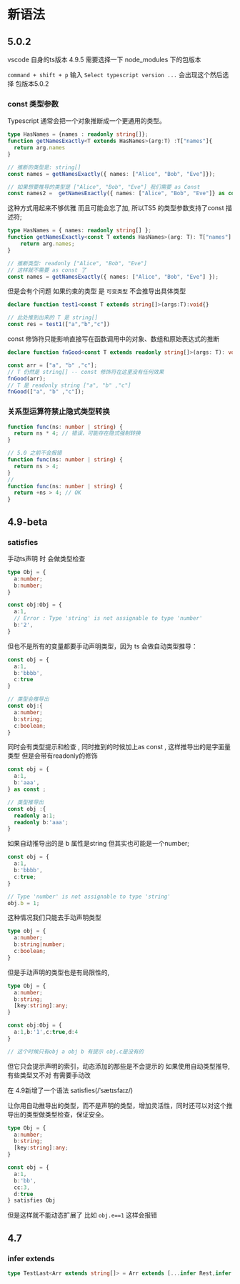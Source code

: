 # 新语法

## 5.0.2 

vscode 自身的ts版本 4.9.5 需要选择一下 node_modules 下的包版本

`command + shift + p` 输入 `Select typescript version ...` 会出现这个然后选择 包版本5.0.2


### const 类型参数

Typescript 通常会把一个对象推断成一个更通用的类型。

``` ts
type HasNames = {names : readonly string[]};
function getNamesExactly<T extends HasNames>(arg:T) :T["names"]{
  return arg.names
}

// 推断的类型是: string[]
const names = getNamesExactly({ names: ["Alice", "Bob", "Eve"]});

// 如果想要推导的类型是 ["Alice", "Bob", "Eve"] 我们需要 as Const
const names2 =  getNamesExactly({ names: ["Alice", "Bob", "Eve"]} as const);
```

这种方式用起来不够优雅 而且可能会忘了加, 所以TS5 的类型参数支持了const 描述符;

``` ts
type HasNames = { names: readonly string[] };
function getNamesExactly<const T extends HasNames>(arg: T): T["names"] {
    return arg.names;
}

// 推断类型: readonly ["Alice", "Bob", "Eve"]
// 这样就不需要 as const 了
const names = getNamesExactly({ names: ["Alice", "Bob", "Eve"] });
```

但是会有个问题 如果约束的类型 是 `可变类型` 不会推导出具体类型

``` ts
declare function test1<const T extends string[]>(args:T):void{}

// 此处推到出来的 T 是 string[]
const res = test1(["a","b","c"])
```


const 修饰符只能影响直接写在函数调用中的对象、数组和原始表达式的推断
``` ts
declare function fnGood<const T extends readonly string[]>(args: T): void;

const arr = ["a", "b" ,"c"];
// T 仍然是 string[] -- const 修饰符在这里没有任何效果
fnGood(arr);
// T 是 readonly string ["a", "b" ,"c"]
fnGood(["a", "b" ,"c"]);
```

### 关系型运算符禁止隐式类型转换

``` ts
function func(ns: number | string) {
  return ns * 4; // 错误，可能存在隐式强制转换
}

// 5.0 之前不会报错
function func(ns: number | string) {
  return ns > 4;
}
// 
function func(ns: number | string) {
  return +ns > 4; // OK
}
```




##  4.9-beta

### satisfies

手动ts声明 时 会做类型检查

``` ts
type Obj = {
  a:number;
  b:number;
}

const obj:Obj = {
  a:1,
  // Error : Type 'string' is not assignable to type 'number'
  b:'2',
}
```

但也不是所有的变量都要手动声明类型，因为 ts 会做自动类型推导：

``` ts
const obj = {
  a:1,
  b:'bbbb',
  c:true
}

// 类型会推导出
const obj:{
  a:number;
  b:string;
  c:boolean;
}
```

同时会有类型提示和检查 , 同时推到的时候加上as const , 这样推导出的是字面量类型 但是会带有readonly的修饰

``` ts
const obj = {
  a:1,
  b:'aaa',
} as const ;

// 类型推导出
const obj :{
  readonly a:1;
  readonly b:'aaa';
}
```

如果自动推导出的是 b 属性是string 但其实也可能是一个number;

``` ts
const obj = {
  a:1,
  b:'bbbb',
  c:true;
}

// Type 'number' is not assignable to type 'string'
obj.b = 1;
```

这种情况我们只能去手动声明类型

``` ts
type obj = {
  a:number;
  b:string|number;
  c:boolean;
}
```

但是手动声明的类型也是有局限性的,
``` ts
type Obj = {
  a:number;
  b:string;
  [key:string]:any;
}

const obj:Obj = {
  a:1,b:'1',c:true,d:4
}

// 这个时候只有obj a obj b 有提示 obj.c是没有的
```

但它只会提示声明的索引，动态添加的那些是不会提示的
如果使用自动类型推导, 有些类型又不对 有需要手动改

在 4.9新增了一个语法 satisfies(/ˈsætɪsfaɪz/)

让你用自动推导出的类型，而不是声明的类型，增加灵活性，同时还可以对这个推导出的类型做类型检查，保证安全。

``` ts
type Obj = {
  a:number;
  b:string;
  [key:string]:any;
}

const obj = {
  a:1,
  b:'bb',
  cc:3,
  d:true
} satisfies Obj

```

但是这样就不能动态扩展了 比如 `obj.e==1` 这样会报错



## 4.7

### infer extends 

``` ts
type TestLast<Arr extends string[]> = Arr extends [...infer Rest,infer Last extends string] ? `最后一个是:${Last}` : never;

```